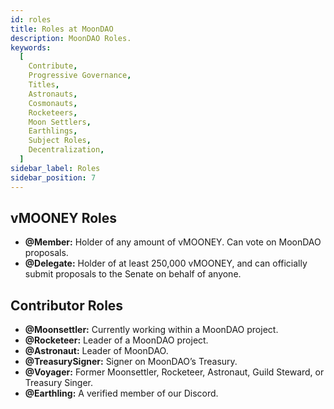 ```yaml
---
id: roles
title: Roles at MoonDAO
description: MoonDAO Roles.
keywords:
  [
    Contribute,
    Progressive Governance,
    Titles,
    Astronauts,
    Cosmonauts,
    Rocketeers,
    Moon Settlers,
    Earthlings,
    Subject Roles,
    Decentralization,
  ]
sidebar_label: Roles
sidebar_position: 7
---
```


## vMOONEY Roles
- **@Member:** Holder of any amount of vMOONEY. Can vote on MoonDAO proposals.
- **@Delegate:** Holder of at least 250,000 vMOONEY, and can officially submit proposals to the Senate on behalf of anyone.

## Contributor Roles
- **@Moonsettler:** Currently working within a MoonDAO project.
- **@Rocketeer:** Leader of a MoonDAO project.
- **@Astronaut:** Leader of MoonDAO.
- **@TreasurySigner:** Signer on MoonDAO’s Treasury.
- **@Voyager:** Former Moonsettler, Rocketeer, Astronaut, Guild Steward, or Treasury Singer.
- **@Earthling:** A verified member of our Discord.

